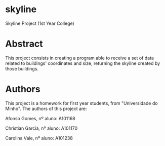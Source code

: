 # skyline
Skyline Project (1st Year College)

# Abstract
This project consists in creating a program able to receive a set of data related to buildings' coordinates and size, returning the skyline created by those buildings.

# Authors
This project is a homework for first year students, from "Universidade do Minho". The authors of this project are:

Afonso Gomes, nº aluno: A101168

Christian García, nº aluno: A101170

Carolina Vale, nº aluno: A101238